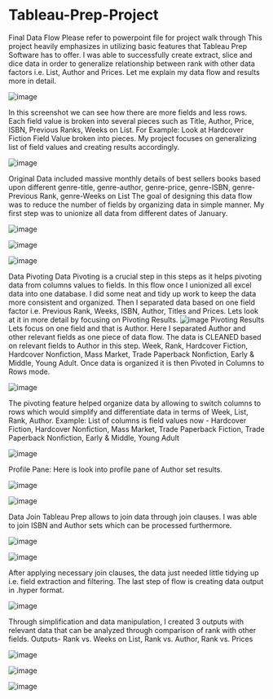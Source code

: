 # Tableau-Prep-Project
Final Data Flow
Please refer to powerpoint file for project walk through
This project heavily emphasizes in utilizing basic features that Tableau Prep Software has to offer.
I was able to successfully create extract, slice and dice data in order to generalize relationship between rank with other data factors i.e. List, Author and Prices.
Let me explain my data flow and results more in detail.

![image](https://user-images.githubusercontent.com/75600348/112736653-96135f00-8f11-11eb-9ff1-2a6693a62e64.png)

In this screenshot we can see how there are more fields and less rows. Each field value is broken into several pieces such as Title, Author, Price, ISBN, Previous Ranks, Weeks on List. For Example: Look at Hardcover Fiction Field Value broken into pieces.
My project focuses on generalizing list of field values and creating results accordingly.

![image](https://user-images.githubusercontent.com/75600348/112736674-ae837980-8f11-11eb-8189-fa9333931aa4.png)

Original Data included massive monthly details of best sellers books based upon different genre-title, genre-author, genre-price, genre-ISBN, genre-Previous Rank, genre-Weeks on List
The goal of designing this data flow was to reduce the number of fields by organizing data in simple manner. 
My first step was to unionize all data from different dates of January.

![image](https://user-images.githubusercontent.com/75600348/112736686-cc50de80-8f11-11eb-9df8-81d61a561fee.png)

![image](https://user-images.githubusercontent.com/75600348/112736689-d1159280-8f11-11eb-8e1c-4d5ffb3ec93c.png)

![image](https://user-images.githubusercontent.com/75600348/112736693-d7a40a00-8f11-11eb-8f3b-48645cc6663a.png)

Data Pivoting
Data Pivoting is a crucial step in this steps as it helps pivoting data from columns  values to fields. 
In this flow once I unionized all excel data into one database. I did some neat and tidy up work to keep the data more consistent and organized.
Then I separated data based on one field factor i.e. Previous Rank, Weeks, ISBN, Author, Titles and Prices.
Lets look at it in more detail by focusing on Pivoting Results.
![image](https://user-images.githubusercontent.com/75600348/112736705-f0142480-8f11-11eb-8460-749f8d2ac505.png)
Pivoting Results
Lets focus on one field and that is Author. 
Here I separated Author and other relevant fields as one piece of data flow.
The data is CLEANED based on relevant fields to Author in this step. Week, Rank, Hardcover Fiction, Hardcover Nonfiction, Mass Market, Trade Paperback Nonfiction, Early & Middle, Young Adult.
Once data is organized it is then Pivoted in Columns to Rows mode. 

![image](https://user-images.githubusercontent.com/75600348/112736727-1afe7880-8f12-11eb-9ba1-7294da59dd8f.png)

The pivoting feature helped organize data by allowing to switch columns to rows which would simplify and differentiate data in terms of Week, List, Rank, Author.
Example: List of columns is field values now -  Hardcover Fiction, Hardcover Nonfiction, Mass Market, Trade Paperback Fiction, Trade Paperback Nonfiction, Early & Middle, Young Adult

![image](https://user-images.githubusercontent.com/75600348/112736738-3ff2eb80-8f12-11eb-8901-243c0930bf19.png)

Profile Pane: Here is look into profile pane of Author set results. 

![image](https://user-images.githubusercontent.com/75600348/112736746-4aad8080-8f12-11eb-919f-3bf3e0c1c8ff.png)

![image](https://user-images.githubusercontent.com/75600348/112736751-4ed99e00-8f12-11eb-84a1-6bb528f9bf82.png)

Data Join
Tableau Prep allows to join data through join clauses. I was able to join ISBN and Author sets which can be processed furthermore. 

![image](https://user-images.githubusercontent.com/75600348/112736768-703a8a00-8f12-11eb-93fb-9ec6b534ca41.png)

![image](https://user-images.githubusercontent.com/75600348/112736772-73ce1100-8f12-11eb-95de-052c11eabe72.png)

After applying necessary join clauses, the data just needed little tidying up i.e. field extraction and filtering.
The last step of flow is creating data output in .hyper format.

![image](https://user-images.githubusercontent.com/75600348/112736783-82b4c380-8f12-11eb-8654-eb125eac33d8.png)

Through simplification and data manipulation, I created 3 outputs with relevant data that can be analyzed through comparison of rank with other fields.
Outputs- Rank vs. Weeks on List, Rank vs. Author, Rank vs. Prices

![image](https://user-images.githubusercontent.com/75600348/112736794-919b7600-8f12-11eb-8864-aca1a86401d0.png)

![image](https://user-images.githubusercontent.com/75600348/112736795-94966680-8f12-11eb-9872-9194149d3c1d.png)

![image](https://user-images.githubusercontent.com/75600348/112736797-9829ed80-8f12-11eb-92b8-5db53fe9af9e.png)










